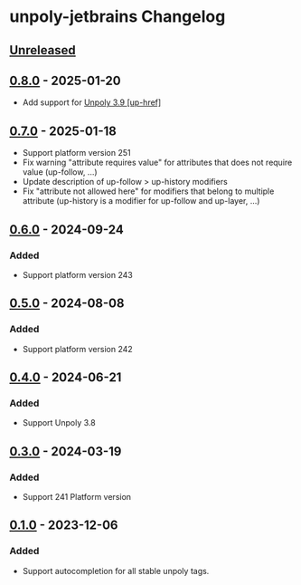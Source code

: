 <!-- Keep a Changelog guide -> https://keepachangelog.com -->

# unpoly-jetbrains Changelog

## [Unreleased]

## [0.8.0] - 2025-01-20

- Add support for [Unpoly 3.9 \[up-href\]](https://unpoly.com/changes/3.9.0#making-links-followable)

## [0.7.0] - 2025-01-18

- Support platform version 251
- Fix warning "attribute requires value" for attributes that does not require value (up-follow, ...)
- Update description of up-follow > up-history modifiers
- Fix "attribute not allowed here" for modifiers that belong to multiple attribute (up-history is a modifier for
  up-follow and up-layer, ...)

## [0.6.0] - 2024-09-24

### Added

- Support platform version 243

## [0.5.0] - 2024-08-08

### Added

- Support platform version 242

## [0.4.0] - 2024-06-21

### Added

- Support Unpoly 3.8

## [0.3.0] - 2024-03-19

### Added

- Support 241 Platform version

## [0.1.0] - 2023-12-06

### Added

- Support autocompletion for all stable unpoly tags.

[Unreleased]: https://github.com/mawngo/unpoly-jetbrains/compare/v0.8.0...HEAD

[0.8.0]: https://github.com/mawngo/unpoly-jetbrains/commits/v0.8.0

[0.7.0]: https://github.com/mawngo/unpoly-jetbrains/commits/v0.7.0

[0.6.0]: https://github.com/mawngo/unpoly-jetbrains/commits/v0.6.0

[0.5.0]: https://github.com/mawngo/unpoly-jetbrains/commits/v0.5.0

[0.4.0]: https://github.com/mawngo/unpoly-jetbrains/commits/v0.4.0

[0.3.0]: https://github.com/mawngo/unpoly-jetbrains/commits/v0.3.0

[0.1.0]: https://github.com/mawngo/unpoly-jetbrains/commits/v0.1.0
